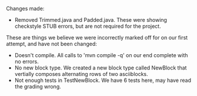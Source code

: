 Changes made:
- Removed Trimmed.java and Padded.java. These were showing checkstyle STUB errors, but are
    not required for the project.

These are things we believe we were incorrectly marked off for on our first attempt, and have not been changed:
- Doesn't compile. All calls to 'mvn compile -q' on our end complete with no errors.
- No new block type. We created a new block type called NewBlock that vertially composes
    alternating rows of two asciiblocks.
- Not enough tests in TestNewBlock. We have 6 tests here, may have read the grading wrong.
